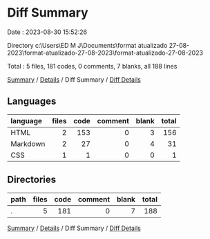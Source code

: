 # Diff Summary

Date : 2023-08-30 15:52:26

Directory c:\\Users\\ED M J\\Documents\\format atualizado 27-08-2023\\format-atualizado-27-08-2023\\format-atualizado-27-08-2023

Total : 5 files,  181 codes, 0 comments, 7 blanks, all 188 lines

[Summary](results.md) / [Details](details.md) / Diff Summary / [Diff Details](diff-details.md)

## Languages
| language | files | code | comment | blank | total |
| :--- | ---: | ---: | ---: | ---: | ---: |
| HTML | 2 | 153 | 0 | 3 | 156 |
| Markdown | 2 | 27 | 0 | 4 | 31 |
| CSS | 1 | 1 | 0 | 0 | 1 |

## Directories
| path | files | code | comment | blank | total |
| :--- | ---: | ---: | ---: | ---: | ---: |
| . | 5 | 181 | 0 | 7 | 188 |

[Summary](results.md) / [Details](details.md) / Diff Summary / [Diff Details](diff-details.md)